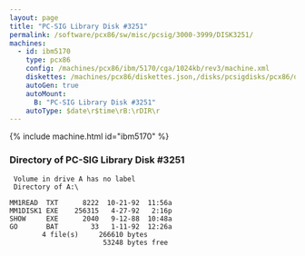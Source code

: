 ```yaml
---
layout: page
title: "PC-SIG Library Disk #3251"
permalink: /software/pcx86/sw/misc/pcsig/3000-3999/DISK3251/
machines:
  - id: ibm5170
    type: pcx86
    config: /machines/pcx86/ibm/5170/cga/1024kb/rev3/machine.xml
    diskettes: /machines/pcx86/diskettes.json,/disks/pcsigdisks/pcx86/diskettes.json
    autoGen: true
    autoMount:
      B: "PC-SIG Library Disk #3251"
    autoType: $date\r$time\rB:\rDIR\r
---
```


{% include machine.html id="ibm5170" %}

### Directory of PC-SIG Library Disk #3251

     Volume in drive A has no label
     Directory of A:\

    MM1READ  TXT      8222  10-21-92  11:56a
    MM1DISK1 EXE    256315   4-27-92   2:16p
    SHOW     EXE      2040   9-12-88  10:48a
    GO       BAT        33   1-11-92  12:26a
            4 file(s)     266610 bytes
                           53248 bytes free
